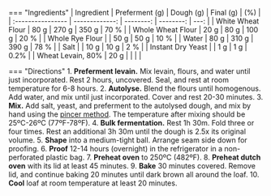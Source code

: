 === "Ingredients"
    | Ingredient        | Preferment (g) | Dough (g) | Final (g) |  (%) |
    | :---------------- | -------------: | --------: | --------: | ---: |
    | White Wheat Flour |           80 g |     270 g |     350 g | 70 % |
    | Whole Wheat Flour |           20 g |      80 g |     100 g | 20 % |
    | Whole Rye Flour   |                |      50 g |      50 g | 10 % |
    | Water             |           80 g |     310 g |     390 g | 78 % |
    | Salt              |                |      10 g |      10 g |  2 % |
    | Instant Dry Yeast |                |       1 g |       1 g | 0.2% |
    | Wheat Levain, 80% |           20 g |           |           |      |

=== "Directions"
    1. **Preferment levain.** Mix levain, flours, and water until just incorporated. Rest 2 hours, uncovered. Seal, and rest at room temperature for 6-8 hours.
    2. **Autolyse.** Blend the flours until homogenous. Add water, and mix until just incorporated. Cover and rest 20-30 minutes.
    3. **Mix.** Add salt, yeast, and preferment to the autolysed dough, and mix by hand using the [pincer method](https://www.youtube.com/watch?v=HoY7CPw0E1s). The temperature after mixing should be 25ºC-26ºC (77ºF-78ºF).
    4. **Bulk fermentation.** Rest 1h 30m. Fold three or four times. Rest an additional 3h 30m until the dough is 2.5x its original volume.
    5. **Shape** into a medium-tight ball. Arrange seam side down for proofing.
    6. **Proof** 12-14 hours (overnight) in the refrigerator in a non-perforated plastic bag.
    7. **Preheat oven** to 250ºC (482ºF).
    8.  **Preheat dutch oven** with its lid at least 45 minutes.
    9.  **Bake** 30 minutes covered. Remove lid, and continue baking 20 minutes until dark brown all around the loaf.
    10. **Cool** loaf at room temperature at least 20 minutes.


[^forkish_flour]:
    {{ cite.forkish_flour_water_salt_yeast }} 140-3.
